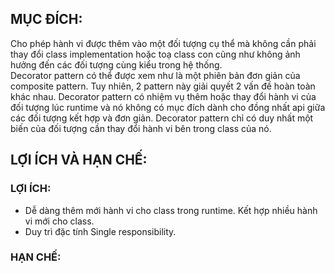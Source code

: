## MỤC ĐÍCH:

Cho phép hành vi được thêm vào một đối tượng cụ thể mà không cần phải thay đổi class implementation hoặc toạ class con cũng như không ảnh hưởng đến các đối tượng cùng kiểu trong hệ thống. <br/>
Decorator pattern có thể được xem như là một phiên bản đơn giản của composite pattern. Tuy nhiên, 2 pattern này giải quyết 2 vấn đề hoàn toàn khác nhau. Decorator pattern có nhiệm vụ thêm hoặc thay đổi hành vi của đối tượng lúc runtime và nó không có mục đích dành cho đồng nhất api giữa các đối tượng kết hợp và đơn giản. Decorator pattern chỉ có duy nhất một biến của đối tượng cần thay đổi hành vi bên trong class của nó.

## LỢI ÍCH VÀ HẠN CHẾ:

### LỢI ÍCH:

-   Dễ dàng thêm mới hành vi cho class trong runtime. Kết hợp nhiều hành vi mới cho class.
-   Duy trì đặc tính Single responsibility.

### HẠN CHẾ:
